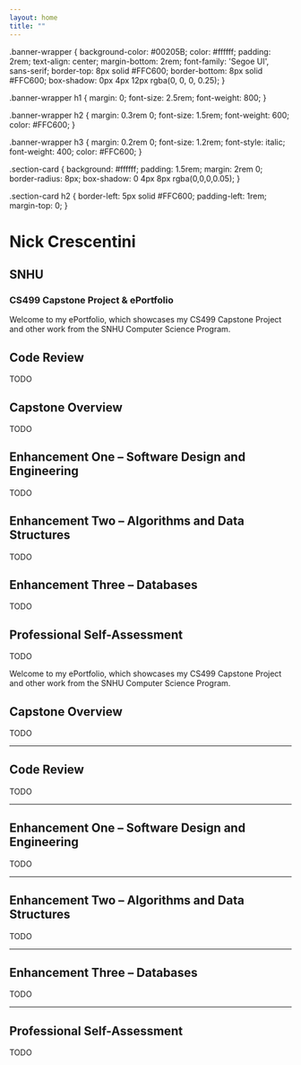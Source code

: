 ```yaml
---
layout: home
title: ""
---
```


  .banner-wrapper {
    background-color: #00205B;
    color: #ffffff;
    padding: 2rem;
    text-align: center;
    margin-bottom: 2rem;
    font-family: 'Segoe UI', sans-serif;
    border-top: 8px solid #FFC600;
    border-bottom: 8px solid #FFC600;
    box-shadow: 0px 4px 12px rgba(0, 0, 0, 0.25);
  }

  .banner-wrapper h1 {
    margin: 0;
    font-size: 2.5rem;
    font-weight: 800;
  }

  .banner-wrapper h2 {
    margin: 0.3rem 0;
    font-size: 1.5rem;
    font-weight: 600;
    color: #FFC600;
  }

  .banner-wrapper h3 {
    margin: 0.2rem 0;
    font-size: 1.2rem;
    font-style: italic;
    font-weight: 400;
    color: #FFC600;
  }

  .section-card {
    background: #ffffff;
    padding: 1.5rem;
    margin: 2rem 0;
    border-radius: 8px;
    box-shadow: 0 4px 8px rgba(0,0,0,0.05);
  }

  .section-card h2 {
    border-left: 5px solid #FFC600;
    padding-left: 1rem;
    margin-top: 0;
  }
</style>

<div class="banner-wrapper">
  <h1>Nick Crescentini</h1>
  <h2>SNHU</h2>
  <h3>CS499 Capstone Project &amp; ePortfolio</h3>
</div>

<div class="section-card">
  <p>Welcome to my ePortfolio, which showcases my CS499 Capstone Project and other work from the SNHU Computer Science Program.</p>
</div>

<div class="section-card">
  <h2>Code Review</h2>
  <p>TODO</p>
  <!-- Link to code review coming soon -->
</div>

<div class="section-card">
  <h2>Capstone Overview</h2>
  <p>TODO</p>
  <!-- Link to capstone repo coming soon -->
</div>

<div class="section-card">
  <h2>Enhancement One – Software Design and Engineering</h2>
  <p>TODO</p>
  <!-- Enhancement 1 link coming soon -->
</div>

<div class="section-card">
  <h2>Enhancement Two – Algorithms and Data Structures</h2>
  <p>TODO</p>
  <!-- Enhancement 2 link coming soon -->
</div>

<div class="section-card">
  <h2>Enhancement Three – Databases</h2>
  <p>TODO</p>
  <!-- Enhancement 3 link coming soon -->
</div>

<div class="section-card">
  <h2>Professional Self-Assessment</h2>
  <p>TODO</p>
  <!-- Self-assessment link coming soon -->
</div>


Welcome to my ePortfolio, which showcases my CS499 Capstone Project and other work from the SNHU Computer Science Program.

## Capstone Overview

TODO

<!-- Link to capstone project repo coming soon -->

---

## Code Review

TODO

<!-- Link to code review coming soon -->

---

## Enhancement One – Software Design and Engineering

TODO

<!-- Link to enhancement one coming soon -->

---

## Enhancement Two – Algorithms and Data Structures

TODO

<!-- Link to enhancement two coming soon -->

---

## Enhancement Three – Databases

TODO

<!-- Link to enhancement three coming soon -->

---

## Professional Self-Assessment

TODO

<!-- Link to self-assessment coming soon -->
